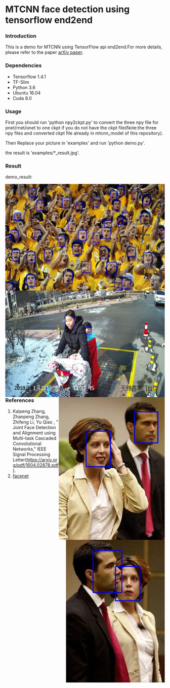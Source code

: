# MTCNN face detection using tensorflow end2end

### Introduction
This is a demo for MTCNN using TensorFlow api end2end.For more details, please refer to the paper [arXiv paper](https://arxiv.org/pdf/1604.02878.pdf).

### Dependencies
* Tensorflow 1.4.1
* TF-Slim
* Python 3.6
* Ubuntu 16.04
* Cuda 8.0

### Usage
First you should run 'python npy2ckpt.py' to convert the three npy file for pnet/rnet/onet to one ckpt if you do not have the ckpt file(Note:the three npy files and converted ckpt file already in mtcnn_model of this repository).

Then Replace your picture in 'examples' and run 'python demo.py'.

the result is  'examples/*_result.jpg'.

### Result

demo_result:

<img align="right" src="https://github.com/wanjinchang/MTCNN_USE_TF_E2E/blob/master/examples/1_result.jpg">

<img align="right" src="https://github.com/wanjinchang/MTCNN_USE_TF_E2E/blob/master/examples/2_result.jpg">

<img align="right" src="https://github.com/wanjinchang/MTCNN_USE_TF_E2E/blob/master/examples/img_140_result.jpg">

<img align="right" src="https://github.com/wanjinchang/MTCNN_USE_TF_E2E/blob/master/examples/img_414_result.jpg">

### References
1. Kaipeng Zhang, Zhanpeng Zhang, Zhifeng Li, Yu Qiao , " Joint Face Detection and Alignment using Multi-task Cascaded Convolutional Networks," IEEE Signal Processing Letter(https://arxiv.org/pdf/1604.02878.pdf).
2. [facenet](https://github.com/davidsandberg/facenet)



